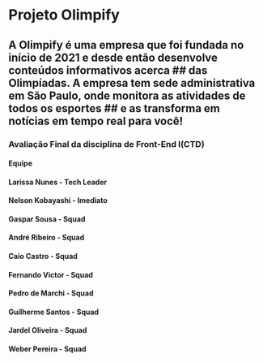 # Projeto Olimpify

## A Olimpify é uma empresa que foi fundada no início de 2021 e desde então desenvolve conteúdos informativos acerca ## das Olimpíadas. A empresa tem sede administrativa em São Paulo, onde monitora as atividades de todos os esportes ## e as transforma em notícias em tempo real para você!


### Avaliação Final da disciplina de Front-End I(CTD)

#### Equipe
#### Larissa Nunes - Tech Leader
#### Nelson Kobayashi - Imediato
#### Gaspar Sousa - Squad
#### André Ribeiro - Squad
#### Caio Castro - Squad
#### Fernando Victor - Squad
#### Pedro de Marchi - Squad
#### Guilherme Santos - Squad
#### Jardel Oliveira - Squad
#### Weber Pereira - Squad



